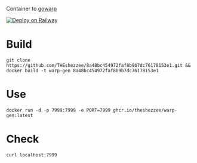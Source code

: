 Container to [gowarp](https://github.com/handsomefox/gowarp)
  
  [![Deploy on Railway](https://railway.app/button.svg)](https://railway.app/new/template/jSvdQA)
# Build
```
git clone https://github.com/THEshezzee/8a48bc454972faf8b9b7dc76178153e1.git && docker build -t warp-gen 8a48bc454972faf8b9b7dc76178153e1
```
# Use
```
docker run -d -p 7999:7999 -e PORT=7999 ghcr.io/theshezzee/warp-gen:latest
```
# Check
```
curl localhost:7999
```